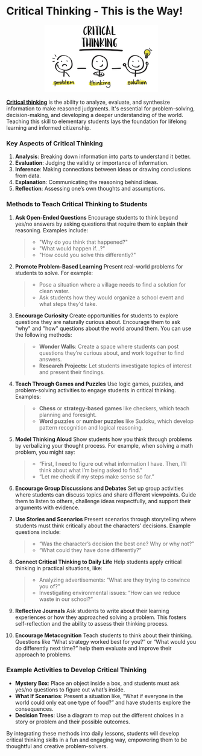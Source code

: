 # **Critical Thinking** - This is the Way!

<div style="text-align: center; background-color: transparent;">
  <img src="../../../assets/images/tools-resources/image.003.png" alt="sitedocs" style="width: 300px; max-width: 100%; height: auto;">
</div>

**[Critical thinking](https://iep.utm.edu/critical-thinking/)** is the ability to analyze, evaluate, and synthesize information to make reasoned judgments. It's essential for problem-solving, decision-making, and developing a deeper understanding of the world. Teaching this skill to elementary students lays the foundation for lifelong learning and informed citizenship.



### Key Aspects of Critical Thinking
1. **Analysis**: Breaking down information into parts to understand it better.
2. **Evaluation**: Judging the validity or importance of information.
3. **Inference**: Making connections between ideas or drawing conclusions from data.
4. **Explanation**: Communicating the reasoning behind ideas.
5. **Reflection**: Assessing one’s own thoughts and assumptions.

### Methods to Teach Critical Thinking to Students

1. **Ask Open-Ended Questions**
   Encourage students to think beyond yes/no answers by asking questions that require them to explain their reasoning. Examples include:
   > - "Why do you think that happened?"
   > - "What would happen if…?"
   > - "How could you solve this differently?"

2. **Promote Problem-Based Learning**
   Present real-world problems for students to solve. For example:
   > - Pose a situation where a village needs to find a solution for clean water.
   > - Ask students how they would organize a school event and what steps they'd take.

3. **Encourage Curiosity**
   Create opportunities for students to explore questions they are naturally curious about. Encourage them to ask "why" and "how" questions about the world around them. You can use the following methods:
   > - **Wonder Walls**: Create a space where students can post questions they’re curious about, and work together to find answers.
   > - **Research Projects**: Let students investigate topics of interest and present their findings.

4. **Teach Through Games and Puzzles**
   Use logic games, puzzles, and problem-solving activities to engage students in critical thinking. Examples:
   > - **Chess** or **strategy-based games** like checkers, which teach planning and foresight.
   > - **Word puzzles** or **number puzzles** like Sudoku, which develop pattern recognition and logical reasoning.

5. **Model Thinking Aloud**
   Show students how you think through problems by verbalizing your thought process. For example, when solving a math problem, you might say:
   > - “First, I need to figure out what information I have. Then, I’ll think about what I’m being asked to find.”
   > - “Let me check if my steps make sense so far.”

6. **Encourage Group Discussions and Debates**
   Set up group activities where students can discuss topics and share different viewpoints. Guide them to listen to others, challenge ideas respectfully, and support their arguments with evidence.

7. **Use Stories and Scenarios**
   Present scenarios through storytelling where students must think critically about the characters’ decisions. Example questions include:
   > - “Was the character’s decision the best one? Why or why not?”
   > - “What could they have done differently?”

8. **Connect Critical Thinking to Daily Life**
   Help students apply critical thinking in practical situations, like:
   > - Analyzing advertisements: “What are they trying to convince you of?”
   > - Investigating environmental issues: “How can we reduce waste in our school?”

9. **Reflective Journals**
   Ask students to write about their learning experiences or how they approached solving a problem. This fosters self-reflection and the ability to assess their thinking process.

10. **Encourage Metacognition**
   Teach students to think about their thinking. Questions like “What strategy worked best for you?” or “What would you do differently next time?” help them evaluate and improve their approach to problems.

### Example Activities to Develop Critical Thinking

- **Mystery Box**: Place an object inside a box, and students must ask yes/no questions to figure out what’s inside.
- **What If Scenarios**: Present a situation like, “What if everyone in the world could only eat one type of food?” and have students explore the consequences.
- **Decision Trees**: Use a diagram to map out the different choices in a story or problem and their possible outcomes.

By integrating these methods into daily lessons, students will develop critical thinking skills in a fun and engaging way, empowering them to be thoughtful and creative problem-solvers.
